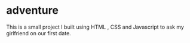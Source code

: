 # adventure
This is a small project I built using HTML , CSS and Javascript to ask my girlfriend on our first date.
